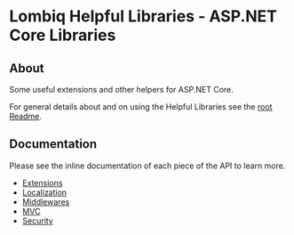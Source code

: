 # Lombiq Helpful Libraries - ASP.NET Core Libraries

## About

Some useful extensions and other helpers for ASP.NET Core.

For general details about and on using the Helpful Libraries see the [root Readme](../Readme.md).

## Documentation

Please see the inline documentation of each piece of the API to learn more.

- [Extensions](Docs/Extensions.md)
- [Localization](Docs/Localization.md)
- [Middlewares](Docs/Middlewares.md)
- [MVC](Docs/Mvc.md)
- [Security](Docs/Security.md)
